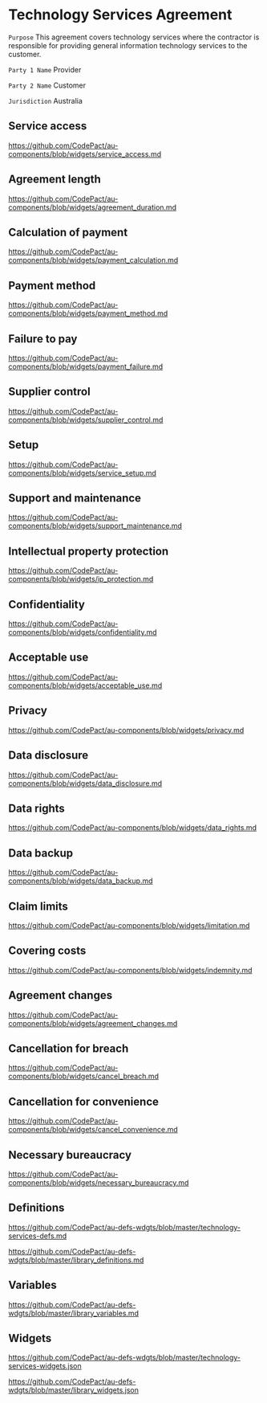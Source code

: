 # Technology Services Agreement

`Purpose` This agreement covers technology services where the contractor is responsible for providing general information technology services to the customer.

`Party 1 Name` Provider

`Party 2 Name` Customer

`Jurisdiction` Australia

## Service access

https://github.com/CodePact/au-components/blob/widgets/service_access.md

## Agreement length

https://github.com/CodePact/au-components/blob/widgets/agreement_duration.md

## Calculation of payment

https://github.com/CodePact/au-components/blob/widgets/payment_calculation.md

## Payment method

https://github.com/CodePact/au-components/blob/widgets/payment_method.md

## Failure to pay

https://github.com/CodePact/au-components/blob/widgets/payment_failure.md

## Supplier control

https://github.com/CodePact/au-components/blob/widgets/supplier_control.md

## Setup

https://github.com/CodePact/au-components/blob/widgets/service_setup.md

## Support and maintenance

https://github.com/CodePact/au-components/blob/widgets/support_maintenance.md

## Intellectual property protection

https://github.com/CodePact/au-components/blob/widgets/ip_protection.md

## Confidentiality

https://github.com/CodePact/au-components/blob/widgets/confidentiality.md

## Acceptable use

https://github.com/CodePact/au-components/blob/widgets/acceptable_use.md

## Privacy

https://github.com/CodePact/au-components/blob/widgets/privacy.md

## Data disclosure

https://github.com/CodePact/au-components/blob/widgets/data_disclosure.md

## Data rights

https://github.com/CodePact/au-components/blob/widgets/data_rights.md

## Data backup

https://github.com/CodePact/au-components/blob/widgets/data_backup.md

## Claim limits

https://github.com/CodePact/au-components/blob/widgets/limitation.md

## Covering costs

https://github.com/CodePact/au-components/blob/widgets/indemnity.md

## Agreement changes

https://github.com/CodePact/au-components/blob/widgets/agreement_changes.md

## Cancellation for breach

https://github.com/CodePact/au-components/blob/widgets/cancel_breach.md

## Cancellation for convenience

https://github.com/CodePact/au-components/blob/widgets/cancel_convenience.md

## Necessary bureaucracy

https://github.com/CodePact/au-components/blob/widgets/necessary_bureaucracy.md

## Definitions

https://github.com/CodePact/au-defs-wdgts/blob/master/technology-services-defs.md

https://github.com/CodePact/au-defs-wdgts/blob/master/library_definitions.md

## Variables

https://github.com/CodePact/au-defs-wdgts/blob/master/library_variables.md

## Widgets

https://github.com/CodePact/au-defs-wdgts/blob/master/technology-services-widgets.json

https://github.com/CodePact/au-defs-wdgts/blob/master/library_widgets.json
